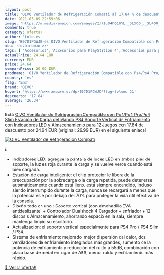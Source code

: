 ```yaml
---
layout: post
title: 'OIVO Ventilador de Refrigeración Compati al 17.84 % de descuento'
date: 2021-05-09 22:59:06
image: 'https://m.media-amazon.com/images/I/51u84FQ16YL._SL500_._SL400_.jpg'
comments: true
category: ofertas
author: 'tole.es'
slug: 'B07D1PGWJD-es OIVO Ventilador de Refrigeración Compatible con Ps4/Ps4...'
sku: 'B07D1PGWJD-es'
tags: [ 'Accesorios','Accesorios para PlayStation 4','Accesorios para portátiles y netbooks','Bases de refrigeración para portátiles y netbooks','Bases de refrigeración y ventiladores para portátiles','Hardware y juegos para PlayStation 4','Informática','Sistemas de enfriamiento para PlayStation 4','Videojuegos','oivo','ps4', ]
actualPrice: 24.64 EUR
currency: EUR
price: 24.64
comparePrice: 29.99 EUR
prodname: 'OIVO Ventilador de Refrigeración Compatible con Ps4/Ps4 Pro/Ps4 Slim  Estación de Carga del Mando PS4 Soporte Vertical de Enfriamiento con Indicadores LED y Almacenamiento para 12 Juegos'
country: 'es'
flag: '🇪🇸'
brand: 'OIVO'
buyurl: 'https://www.amazon.es/dp/B07D1PGWJD/?tag=tolees-21'
descuento: '17.84'
average: '26.34'
---
```


Está [OIVO Ventilador de Refrigeración Compatible con Ps4/Ps4 Pro/Ps4 Slim  Estación de Carga del Mando PS4 Soporte Vertical de Enfriamiento con Indicadores LED y Almacenamiento para 12 Juegos](https://www.amazon.es/dp/B07D1PGWJD/?tag=tolees-21) con 17.84 de descuento por 24.64 EUR (original: 29.99 EUR) en el siguiente enlace!

[![OIVO Ventilador de Refrigeración Compati](https://m.media-amazon.com/images/I/51u84FQ16YL._SL500_._SL400_.jpg)](https://www.amazon.es/dp/B07D1PGWJD/?tag=tolees-21)

ℹ️:

- Indicadores LED: agregue la pantalla de luces LED en ambos pies de soporte, la luz es roja durante la carga y se vuelve verde cuando está bien cargada.
- Estación de carga inteligente: el chip protector le libera de la preocupación por la sobrecarga o la carga repetida, puede detenerse automáticamente cuando está lleno. está siempre encendido, incluso siendo interrumpido durante la carga, nunca se recargará a menos que la potencia esté por debajo del 70% para proteger la vida útil efectiva de la consola.
- Diseño todo en uno : Soporte vertical (con almohadilla EVA antideslizante) + Controlador Dualshock 4 Cargador + enfriador + 12 discos s Almacenamiento, ahorrando espacio en la sala, siempre mantenga limpio su escritorio.
- Actualización: el soporte vertical especialmente para PS4 Pro / PS4 Slim / PS4.
- Sistema de enfriamiento mejorado: mejor dispersión del calor, dos ventiladores de enfriamiento integrados más grandes, aumento de la potencia de enfriamiento y reducción del ruido a 55dB, combinación con placa base de metal en lugar de ABS, menor ruido y enfriamiento más rápido.

[🛒 Ver la oferta!!](https://www.amazon.es/dp/B07D1PGWJD/?tag=tolees-21)

